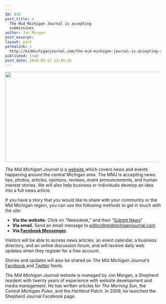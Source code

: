 ```yaml
---
---
ID: 830
post_title: >
  The Mid Michigan Journal is accepting
  submissions
author: Jon Morgan
post_excerpt:
layout: post
permalink: >
  http://midmichiganjournal.com/the-mid-michigan-journal-is-accepting-submissions
published: true
post_date: 2018-08-22 22:49:26
---
```

<i><img title="" src="http://midmichiganjournal.com/wp-content/uploads/2018/08/null.png" alt="" width="624" height="293" /></i>

<i>The Mid Michigan Journal </i>is a <a href="http://www.midmichiganjournal.com">website </a>which covers news and events happening around the central Michigan area. The MMJ is accepting news tips, photos, articles, opinions, reviews, event announcements, and human interest stories. We will also help business or individuals develop an idea into a full news article.

If you have a story that you would like to share with your community or the Mid Michigan region, you can use the following methods to get in touch with the site:
<ul>
 	<li><b>Via the website.</b> Click on “Newsdesk,” and then “<a href="http://midmichiganjournal.com/post-a-story">Submit News</a>”</li>
 	<li><b>Via email.</b> Send an email message to <a href="mailto:editor@midmichiganjournal.com">editor@midmichiganjournal.com</a></li>
 	<li><b>Via <a href="https://www.facebook.com/midmichjournal/">Facebook Messenger</a>.</b></li>
</ul>
Visitors will be able to access news articles, an event calendar, a business directory, and an online discussion forum, and will receive daily web updates when they register for a free account.

Stories and updates will also be shared on <i>The Mid Michigan Journal’s</i> <a href="https://www.facebook.com/midmichjournal/">Facebook </a>and <a href="https://twitter.com/midmichjournal">Twitter</a> feeds.

<i>The Mid Michigan Journal</i> website is managed by Jon Morgan, a Shepherd resident with twenty years of experience with website development and media management. He has written articles for <i>The Morning Sun</i>, the <i>Central Michigan Pulse</i>, and the <i>Hartland Patch. </i>In 2009, he launched the Shepherd Journal Facebook page.